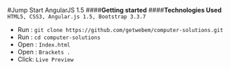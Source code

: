 #Jump Start AngularJS 1.5
####**Getting started**
####**Technologies Used** `HTML5, CSS3, Angular.js 1.5, Bootstrap 3.3.7`
 - Run  :  `git clone https://github.com/getwebem/computer-solutions.git`
 - Run  :  `cd computer-solutions`
 - Open :  `Index.html`
 - Open :  `Brackets .`
 - Click:  `Live Preview`  
